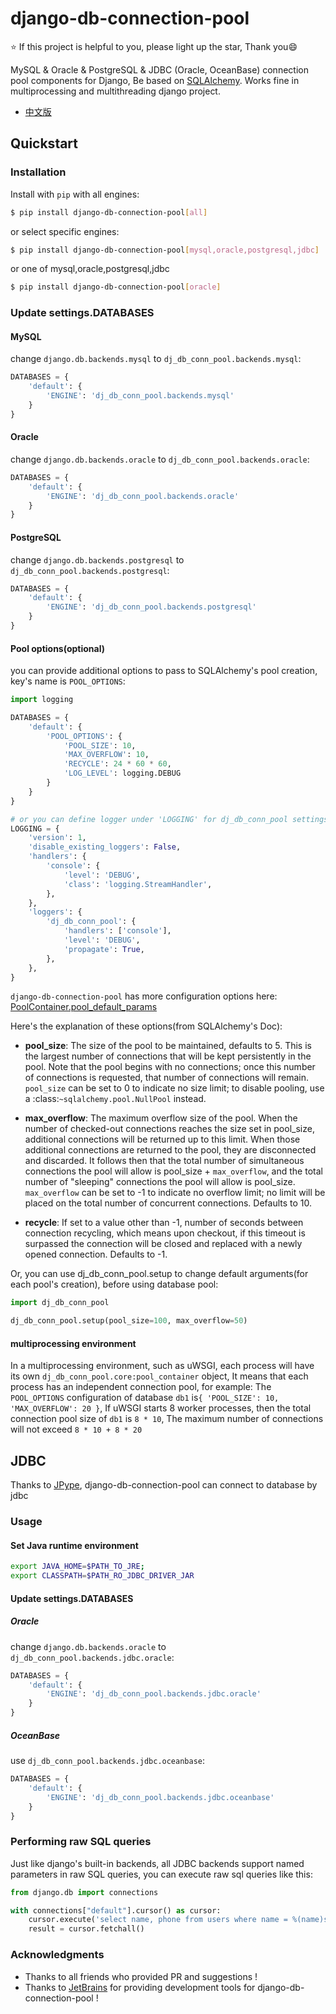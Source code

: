 # django-db-connection-pool

:star: If this project is helpful to you, please light up the star, Thank you:smile:

MySQL & Oracle & PostgreSQL & JDBC (Oracle, OceanBase) connection pool components for Django,
Be based on [SQLAlchemy](https://github.com/sqlalchemy/sqlalchemy).
Works fine in multiprocessing and multithreading django project.

* [中文版](README_CN.md)

## Quickstart

### Installation

Install with `pip` with all engines:

```bash
$ pip install django-db-connection-pool[all]
```

or select specific engines:

```bash
$ pip install django-db-connection-pool[mysql,oracle,postgresql,jdbc]
```

or one of mysql,oracle,postgresql,jdbc

```bash
$ pip install django-db-connection-pool[oracle]
```

### Update settings.DATABASES

#### MySQL

change `django.db.backends.mysql` to `dj_db_conn_pool.backends.mysql`:

```python
DATABASES = {
    'default': {
        'ENGINE': 'dj_db_conn_pool.backends.mysql'
    }
}
```

#### Oracle

change `django.db.backends.oracle` to `dj_db_conn_pool.backends.oracle`:

```python
DATABASES = {
    'default': {
        'ENGINE': 'dj_db_conn_pool.backends.oracle'
    }
}
```

#### PostgreSQL

change `django.db.backends.postgresql` to `dj_db_conn_pool.backends.postgresql`:

```python
DATABASES = {
    'default': {
        'ENGINE': 'dj_db_conn_pool.backends.postgresql'
    }
}
```

#### Pool options(optional)

you can provide additional options to pass to SQLAlchemy's pool creation, key's name is `POOL_OPTIONS`:

```python
import logging

DATABASES = {
    'default': {
        'POOL_OPTIONS': {
            'POOL_SIZE': 10,
            'MAX_OVERFLOW': 10,
            'RECYCLE': 24 * 60 * 60,
            'LOG_LEVEL': logging.DEBUG
        }
    }
}

# or you can define logger under 'LOGGING' for dj_db_conn_pool settings
LOGGING = {
    'version': 1,
    'disable_existing_loggers': False,
    'handlers': {
        'console': {
            'level': 'DEBUG',
            'class': 'logging.StreamHandler',
        },
    },
    'loggers': {
        'dj_db_conn_pool': {
            'handlers': ['console'],
            'level': 'DEBUG',
            'propagate': True,
        },
    },
}

```

`django-db-connection-pool` has more configuration options
here: [PoolContainer.pool_default_params](https://github.com/altairbow/django-db-connection-pool/blob/master/dj_db_conn_pool/core/__init__.py#L13-L20)

Here's the explanation of these options(from SQLAlchemy's Doc):

* **pool_size**: The size of the pool to be maintained,
  defaults to 5. This is the largest number of connections that
  will be kept persistently in the pool. Note that the pool
  begins with no connections; once this number of connections
  is requested, that number of connections will remain.
  `pool_size` can be set to 0 to indicate no size limit; to
  disable pooling, use a :class:`~sqlalchemy.pool.NullPool`
  instead.

* **max_overflow**: The maximum overflow size of the
  pool. When the number of checked-out connections reaches the
  size set in pool_size, additional connections will be
  returned up to this limit. When those additional connections
  are returned to the pool, they are disconnected and
  discarded. It follows then that the total number of
  simultaneous connections the pool will allow is pool_size +
  `max_overflow`, and the total number of "sleeping"
  connections the pool will allow is pool_size. `max_overflow`
  can be set to -1 to indicate no overflow limit; no limit
  will be placed on the total number of concurrent
  connections. Defaults to 10.

* **recycle**: If set to a value other than -1, number of seconds
  between connection recycling, which means upon checkout,
  if this timeout is surpassed the connection will be closed
  and replaced with a newly opened connection.
  Defaults to -1.

Or, you can use dj_db_conn_pool.setup to change default arguments(for each pool's creation), before using database pool:

```python
import dj_db_conn_pool

dj_db_conn_pool.setup(pool_size=100, max_overflow=50)
```

#### multiprocessing environment

In a multiprocessing environment, such as uWSGI, each process will have its own `dj_db_conn_pool.core:pool_container`
object,
It means that each process has an independent connection pool, for example:
The `POOL_OPTIONS` configuration of database `db1` is`{ 'POOL_SIZE': 10, 'MAX_OVERFLOW': 20 }`,
If uWSGI starts 8 worker processes, then the total connection pool size of `db1`  is `8 * 10`,
The maximum number of connections will not exceed `8 * 10 + 8 * 20`

## JDBC

Thanks to [JPype](https://github.com/jpype-project/jpype),
django-db-connection-pool can connect to database by jdbc

### Usage

#### Set Java runtime environment

```bash
export JAVA_HOME=$PATH_TO_JRE;
export CLASSPATH=$PATH_RO_JDBC_DRIVER_JAR
```

#### Update settings.DATABASES

##### Oracle

change `django.db.backends.oracle` to `dj_db_conn_pool.backends.jdbc.oracle`:

```python
DATABASES = {
    'default': {
        'ENGINE': 'dj_db_conn_pool.backends.jdbc.oracle'
    }
}
```

##### OceanBase

use `dj_db_conn_pool.backends.jdbc.oceanbase`:

```python
DATABASES = {
    'default': {
        'ENGINE': 'dj_db_conn_pool.backends.jdbc.oceanbase'
    }
}
```

### Performing raw SQL queries

Just like django's built-in backends, all JDBC backends support named parameters in raw SQL queries,
you can execute raw sql queries like this:

```python
from django.db import connections

with connections["default"].cursor() as cursor:
    cursor.execute('select name, phone from users where name = %(name)s', params={"name": "Altair"})
    result = cursor.fetchall()
```

### Acknowledgments
- Thanks to all friends who provided PR and suggestions !
- Thanks to [JetBrains](https://www.jetbrains.com/?from=django-db-connection-pool) for providing development tools for django-db-connection-pool !
